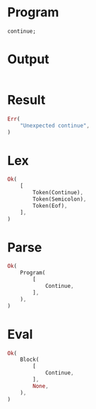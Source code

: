 # Program

```rustleaf
continue;
```

# Output

```

```

# Result

```rust
Err(
    "Unexpected continue",
)
```

# Lex

```rust
Ok(
    [
        Token(Continue),
        Token(Semicolon),
        Token(Eof),
    ],
)
```

# Parse

```rust
Ok(
    Program(
        [
            Continue,
        ],
    ),
)
```

# Eval

```rust
Ok(
    Block(
        [
            Continue,
        ],
        None,
    ),
)
```
